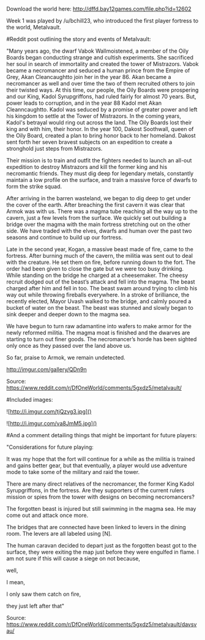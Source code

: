 Download the world here: http://dffd.bay12games.com/file.php?id=12602

Week 1 was played by /u/bchill23, who introduced the first player fortress to the world, Metalvault.

#Reddit post outlining the story and events of Metalvault:

"Many years ago, the dwarf Vabok Wallmoistened, a member of the Oily Boards began conducting strange and cultish experiments. She sacrificed her soul in search of immortality and created the tower of Mistrazors. Vabok became a necromancer and seduced a human prince from the Empire of Grey, Akan Cleancaughtto join her in the year 86. Akan became a necromancer as well and over time the two of them recruited others to join their twisted ways. At this time, our people, the Oily Boards were prospering and our King, Kadol Syrupgriffons, had ruled fairly for almost 70 years. But, power leads to corruption, and in the year 88 Kadol met Akan Cleanncaughtto. Kadol was seduced by a promise of greater power and left his kingdom to settle at the Tower of Mistrazors. In the coming years, Kadol's betrayal would ring out across the land. The Oily Boards lost their king and with him, their honor. In the year 100, Dakost Soothwall, queen of the Oily Board, created a plan to bring honor back to her homeland. Dakost sent forth her seven bravest subjects on an expedition to create a stronghold just steps from Mistrazors.

Their mission is to train and outfit the fighters needed to launch an all-out expedition to destroy Mistrazors and kill the former king and his necromantic friends. They must dig deep for legendary metals, constantly maintain a low profile on the surface, and train a massive force of dwarfs to form the strike squad.

After arriving in the barren wasteland, we began to dig deep to get under the cover of the earth. After breaching the first cavern it was clear that Armok was with us. There was a magma tube reaching all the way up to the cavern, just a few levels from the surface. We quickly set out building a bridge over the magma with the main fortress stretching out on the other side. We have traded with the elves, dwarfs and human over the past two seasons and continue to build up our fortress.

Late in the second year, Kogan, a massive beast made of fire, came to the fortress. After burning much of the cavern, the militia was sent out to deal with the creature. He set them on fire, before running down to the fort. The order had been given to close the gate but we were too busy drinking. While standing on the bridge he charged at a cheesemaker. The cheesy recruit dodged out of the beast’s attack and fell into the magma. The beast charged after him and fell in too. The beast swam around trying to climb his way out while throwing fireballs everywhere. In a stroke of brilliance, the recently elected, Mayor Uvash walked to the bridge, and calmly poured a bucket of water on the beast. The beast was stunned and slowly began to sink deeper and deeper down to the magma sea.

We have begun to turn raw adamantine into wafers to make armor for the newly reformed militia. The magma moat is finished and the dwarves are starting to turn out finer goods. The necromancer’s horde has been sighted only once as they passed over the land above us.

So far, praise to Armok, we remain undetected.

http://imgur.com/gallery/QDn9n

Source: https://www.reddit.com/r/DfOneWorld/comments/5gxdz5/metalvault/

#Included images:

![http://i.imgur.com/tjQzvg3.jpg]()

![http://i.imgur.com/va8JmM5.jpg]()

#And a comment detailing things that might be important for future players:

"Considerations for future playing:

It was my hope that the fort will continue for a while as the militia is trained and gains better gear, but that eventually, a player would use adventure mode to take some of the military and raid the tower.

There are many direct relatives of the necromancer, the former King Kadol Syrupgriffons, in the fortress. Are they supporters of the current rulers mission or spies from the tower with designs on becoming necromancers?

The forgotten beast is injured but still swimming in the magma sea. He may come out and attack once more.

The bridges that are connected have been linked to levers in the dining room. The levers are all labeled using [N].

The human caravan decided to depart just as the forgotten beast got to the surface, they were exiting the map just before they were engulfed in flame. I am not sure if this will cause a siege on not because,

well,

I mean,

I only saw them catch on fire,

they just left after that"

Source: https://www.reddit.com/r/DfOneWorld/comments/5gxdz5/metalvault/davsvau/
